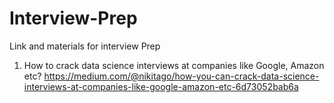 # Interview-Prep
Link and materials for interview Prep
1. How to crack data science interviews at companies like Google, Amazon etc?
https://medium.com/@nikitago/how-you-can-crack-data-science-interviews-at-companies-like-google-amazon-etc-6d73052bab6a
